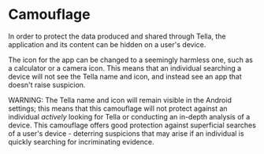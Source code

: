 # Camouflage

In order to protect the data produced and shared through Tella, the application and its content can be hidden on a user's device.

The icon for the app can be changed to a seemingly harmless one, such as a calculator or a camera icon. This means that an individual searching a device will not see the Tella name and icon, and instead see an app that doesn't raise suspicion.

WARNING: The Tella name and icon will remain visible in the Android settings; this means that this camouflage will not protect against an individual _actively_ looking for Tella or conducting an in-depth analysis of a device. This camouflage offers good protection against superficial searches of a user's device - deterring suspicions that may arise if an individual is quickly searching for incriminating evidence.

